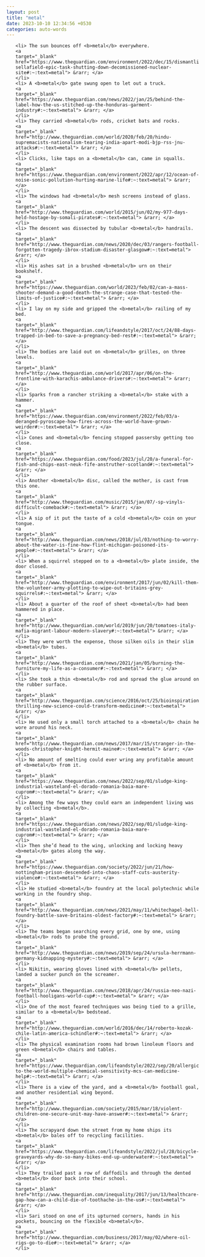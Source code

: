 ```yaml
---
layout: post
title: "metal"
date: 2023-10-10 12:34:56 +0530
categories: auto-words
---
```

<ol>

    <li> The sun bounces off <b>metal</b> everywhere.
    <a 
    target="_blank" 
    href="https://www.theguardian.com/environment/2022/dec/15/dismantling-sellafield-epic-task-shutting-down-decomissioned-nuclear-site#:~:text=metal"> &rarr; </a>
    </li>
    <li> A <b>metal</b> gate swung open to let out a truck.
    <a 
    target="_blank" 
    href="https://www.theguardian.com/news/2022/jan/25/behind-the-label-how-the-us-stitched-up-the-honduras-garment-industry#:~:text=metal"> &rarr; </a>
    </li>
    <li> They carried <b>metal</b> rods, cricket bats and rocks.
    <a 
    target="_blank" 
    href="http://www.theguardian.com/world/2020/feb/20/hindu-supremacists-nationalism-tearing-india-apart-modi-bjp-rss-jnu-attacks#:~:text=metal"> &rarr; </a>
    </li>
    <li> Clicks, like taps on a <b>metal</b> can, came in squalls.
    <a 
    target="_blank" 
    href="https://www.theguardian.com/environment/2022/apr/12/ocean-of-noise-sonic-pollution-hurting-marine-life#:~:text=metal"> &rarr; </a>
    </li>
    <li> The windows had <b>metal</b> mesh screens instead of glass.
    <a 
    target="_blank" 
    href="http://www.theguardian.com/world/2015/jun/02/my-977-days-held-hostage-by-somali-pirates#:~:text=metal"> &rarr; </a>
    </li>
    <li> The descent was dissected by tubular <b>metal</b> handrails.
    <a 
    target="_blank" 
    href="http://www.theguardian.com/news/2020/dec/03/rangers-football-forgotten-tragedy-ibrox-stadium-disaster-glasgow#:~:text=metal"> &rarr; </a>
    </li>
    <li> His ashes sat in a brushed <b>metal</b> urn on their bookshelf.
    <a 
    target="_blank" 
    href="https://www.theguardian.com/world/2023/feb/02/can-a-mass-shooter-demand-a-good-death-the-strange-case-that-tested-the-limits-of-justice#:~:text=metal"> &rarr; </a>
    </li>
    <li> I lay on my side and gripped the <b>metal</b> railing of my bed.
    <a 
    target="_blank" 
    href="http://www.theguardian.com/lifeandstyle/2017/oct/24/88-days-trapped-in-bed-to-save-a-pregnancy-bed-rest#:~:text=metal"> &rarr; </a>
    </li>
    <li> The bodies are laid out on <b>metal</b> grilles, on three levels.
    <a 
    target="_blank" 
    href="http://www.theguardian.com/world/2017/apr/06/on-the-frontline-with-karachis-ambulance-drivers#:~:text=metal"> &rarr; </a>
    </li>
    <li> Sparks from a rancher striking a <b>metal</b> stake with a hammer.
    <a 
    target="_blank" 
    href="https://www.theguardian.com/environment/2022/feb/03/a-deranged-pyroscape-how-fires-across-the-world-have-grown-weirder#:~:text=metal"> &rarr; </a>
    </li>
    <li> Cones and <b>metal</b> fencing stopped passersby getting too close.
    <a 
    target="_blank" 
    href="https://www.theguardian.com/food/2023/jul/20/a-funeral-for-fish-and-chips-east-neuk-fife-anstruther-scotland#:~:text=metal"> &rarr; </a>
    </li>
    <li> Another <b>metal</b> disc, called the mother, is cast from this one.
    <a 
    target="_blank" 
    href="http://www.theguardian.com/music/2015/jan/07/-sp-vinyls-difficult-comeback#:~:text=metal"> &rarr; </a>
    </li>
    <li> A sip of it put the taste of a cold <b>metal</b> coin on your tongue.
    <a 
    target="_blank" 
    href="http://www.theguardian.com/news/2018/jul/03/nothing-to-worry-about-the-water-is-fine-how-flint-michigan-poisoned-its-people#:~:text=metal"> &rarr; </a>
    </li>
    <li> When a squirrel stepped on to a <b>metal</b> plate inside, the door closed.
    <a 
    target="_blank" 
    href="http://www.theguardian.com/environment/2017/jun/02/kill-them-the-volunteer-army-plotting-to-wipe-out-britains-grey-squirrels#:~:text=metal"> &rarr; </a>
    </li>
    <li> About a quarter of the roof of sheet <b>metal</b> had been hammered in place.
    <a 
    target="_blank" 
    href="http://www.theguardian.com/world/2019/jun/20/tomatoes-italy-mafia-migrant-labour-modern-slavery#:~:text=metal"> &rarr; </a>
    </li>
    <li> They were worth the expense, those silken oils in their slim <b>metal</b> tubes.
    <a 
    target="_blank" 
    href="http://www.theguardian.com/news/2021/jan/05/burning-the-furniture-my-life-as-a-consumer#:~:text=metal"> &rarr; </a>
    </li>
    <li> She took a thin <b>metal</b> rod and spread the glue around on the rubber surface.
    <a 
    target="_blank" 
    href="http://www.theguardian.com/science/2016/oct/25/bioinspiration-thrilling-new-science-could-transform-medicine#:~:text=metal"> &rarr; </a>
    </li>
    <li> He used only a small torch attached to a <b>metal</b> chain he wore around his neck.
    <a 
    target="_blank" 
    href="http://www.theguardian.com/news/2017/mar/15/stranger-in-the-woods-christopher-knight-hermit-maine#:~:text=metal"> &rarr; </a>
    </li>
    <li> No amount of smelting could ever wring any profitable amount of <b>metal</b> from it.
    <a 
    target="_blank" 
    href="https://www.theguardian.com/news/2022/sep/01/sludge-king-industrial-wasteland-el-dorado-romania-baia-mare-cuprom#:~:text=metal"> &rarr; </a>
    </li>
    <li> Among the few ways they could earn an independent living was by collecting <b>metal</b>.
    <a 
    target="_blank" 
    href="https://www.theguardian.com/news/2022/sep/01/sludge-king-industrial-wasteland-el-dorado-romania-baia-mare-cuprom#:~:text=metal"> &rarr; </a>
    </li>
    <li> Then she’d head to the wing, unlocking and locking heavy <b>metal</b> gates along the way.
    <a 
    target="_blank" 
    href="https://www.theguardian.com/society/2022/jun/21/how-nottingham-prison-descended-into-chaos-staff-cuts-austerity-violence#:~:text=metal"> &rarr; </a>
    </li>
    <li> He studied <b>metal</b> foundry at the local polytechnic while working in the foundry shop.
    <a 
    target="_blank" 
    href="http://www.theguardian.com/news/2021/may/11/whitechapel-bell-foundry-battle-save-britains-oldest-factory#:~:text=metal"> &rarr; </a>
    </li>
    <li> The teams began searching every grid, one by one, using <b>metal</b> rods to probe the ground.
    <a 
    target="_blank" 
    href="http://www.theguardian.com/news/2019/sep/24/ursula-herrmann-germany-kidnapping-mystery#:~:text=metal"> &rarr; </a>
    </li>
    <li> Nikitin, wearing gloves lined with <b>metal</b> pellets, landed a sucker punch on the screamer.
    <a 
    target="_blank" 
    href="http://www.theguardian.com/news/2018/apr/24/russia-neo-nazi-football-hooligans-world-cup#:~:text=metal"> &rarr; </a>
    </li>
    <li> One of the most feared techniques was being tied to a grille, similar to a <b>metal</b> bedstead.
    <a 
    target="_blank" 
    href="http://www.theguardian.com/world/2016/dec/14/roberto-kozak-chile-latin-america-schindler#:~:text=metal"> &rarr; </a>
    </li>
    <li> The physical examination rooms had brown linoleum floors and green <b>metal</b> chairs and tables.
    <a 
    target="_blank" 
    href="https://www.theguardian.com/lifeandstyle/2022/sep/20/allergic-to-the-world-multiple-chemical-sensitivity-mcs-can-medicine-help#:~:text=metal"> &rarr; </a>
    </li>
    <li> There is a view of the yard, and a <b>metal</b> football goal, and another residential wing beyond.
    <a 
    target="_blank" 
    href="http://www.theguardian.com/society/2015/mar/18/violent-children-one-secure-unit-may-have-answer#:~:text=metal"> &rarr; </a>
    </li>
    <li> The scrapyard down the street from my home ships its <b>metal</b> bales off to recycling facilities.
    <a 
    target="_blank" 
    href="https://www.theguardian.com/lifeandstyle/2022/jul/28/bicycle-graveyards-why-do-so-many-bikes-end-up-underwater#:~:text=metal"> &rarr; </a>
    </li>
    <li> They trailed past a row of daffodils and through the dented <b>metal</b> door back into their school.
    <a 
    target="_blank" 
    href="http://www.theguardian.com/inequality/2017/jun/13/healthcare-gap-how-can-a-child-die-of-toothache-in-the-us#:~:text=metal"> &rarr; </a>
    </li>
    <li> Sari stood on one of its upturned corners, hands in his pockets, bouncing on the flexible <b>metal</b>.
    <a 
    target="_blank" 
    href="http://www.theguardian.com/business/2017/may/02/where-oil-rigs-go-to-die#:~:text=metal"> &rarr; </a>
    </li>